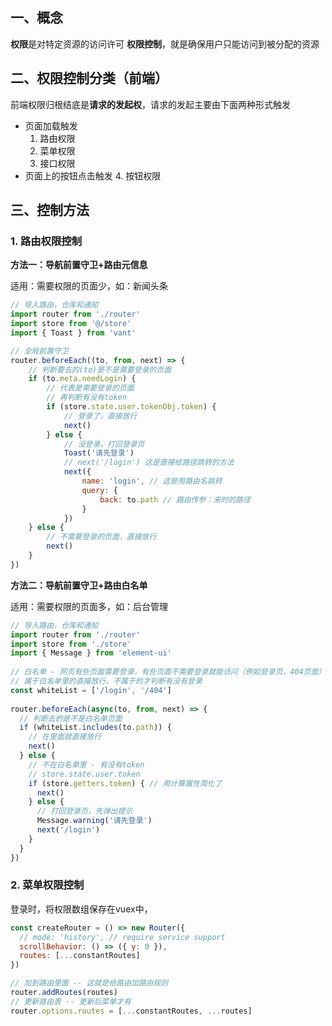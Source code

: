 ## 一、概念

**权限**是对特定资源的访问许可
**权限控制**，就是确保用户只能访问到被分配的资源

## 二、权限控制分类（前端）

前端权限归根结底是**请求的发起权**，请求的发起主要由下面两种形式触发

- 页面加载触发
	1. 路由权限
	2. 菜单权限
	3. 接口权限
- 页面上的按钮点击触发
	4. 按钮权限

## 三、控制方法

### 1. 路由权限控制

**方法一：导航前置守卫+路由元信息**

适用：需要权限的页面少，如：新闻头条

```js file:src/permission.js hl:9
// 导入路由，仓库和通知
import router from './router'
import store from '@/store' 
import { Toast } from 'vant' 

// 全局前置守卫 
router.beforeEach((to, from, next) => {   
	// 判断要去的(to)是不是需要登录的页面   
	if (to.meta.needLogin) {     
		// 代表是需要登录的页面     
		// 再判断有没有token    
		if (store.state.user.tokenObj.token) {       
			// 登录了，直接放行       
			next()   
		} else {       
			// 没登录，打回登录页       
			Toast('请先登录')       
			// next('/login') 这是直接给路径跳转的方法 
			next({ 
				name: 'login', // 这是用路由名跳转 
				query: { 
					back: to.path // 路由传参：来时的路径 
				}   
			}) 
	} else {    
		// 不需要登录的页面，直接放行    
		next() 
	} 
})
```

**方法二：导航前置守卫+路由白名单**

适用：需要权限的页面多，如：后台管理

```js file:src/permission.js hl:12
// 导入路由，仓库和通知
import router from './router'
import store from './store'
import { Message } from 'element-ui'
​
// 白名单 - 网页有些页面需要登录，有些页面不需要登录就能访问（例如登录页，404页面）
// 属于白名单里的直接放行，不属于的才判断有没有登录
const whiteList = ['/login', '/404']
​
router.beforeEach(async(to, from, next) => {
  // 判断去的是不是白名单页面
  if (whiteList.includes(to.path)) {
    // 在里面就直接放行
    next()
  } else {
    // 不在白名单里 - 有没有token
    // store.state.user.token
    if (store.getters.token) { // 用计算属性简化了
      next()
    } else {
      // 打回登录页，先弹出提示
      Message.warning('请先登录')
      next('/login')
    }
  }
})
```

### 2. 菜单权限控制

登录时，将权限数组保存在vuex中，

```js file:router/index.js
const createRouter = () => new Router({
  // mode: 'history', // require service support
  scrollBehavior: () => ({ y: 0 }),
  routes: [...constantRoutes]
})

// 加到路由里面 -- 这就是给路由加路由规则
router.addRoutes(routes)
// 更新路由表 -- 更新后菜单才有
router.options.routes = [...constantRoutes, ...routes]
```
